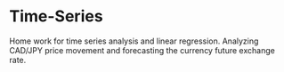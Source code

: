 # Time-Series
Home work for time series analysis and linear regression.
Analyzing CAD/JPY price movement and forecasting the currency future exchange rate.
